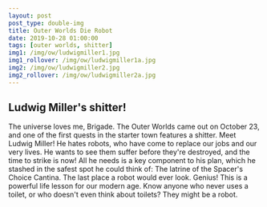 ```yaml
---
layout: post
post_type: double-img
title: Outer Worlds Die Robot
date: 2019-10-28 01:00:00
tags: [outer worlds, shitter]
img1: /img/ow/ludwigmiller1.jpg
img1_rollover: /img/ow/ludwigmiller1a.jpg
img2: /img/ow/ludwigmiller2.jpg
img2_rollover: /img/ow/ludwigmiller2a.jpg
---
```

## Ludwig Miller's shitter!

The universe loves me, Brigade. The Outer Worlds came out on October 23, and one of the first quests in the starter town features a shitter. Meet Ludwig Miller! He hates robots, who have come to replace our jobs and our very lives. He wants to see them suffer before they're destroyed, and the time to strike is now! All he needs is a key component to his plan, which he stashed in the safest spot he could think of: The latrine of the Spacer's Choice Cantina. The last place a robot would ever look. Genius! This is a powerful life lesson for our modern age. Know anyone who never uses a toilet, or who doesn't even think about toilets? They might be a robot. 
